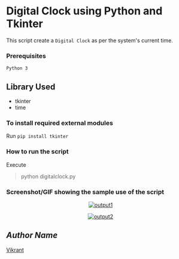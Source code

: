 # Digital Clock using Python and Tkinter
This script create a `Digital Clock` as per the system's current time.
### Prerequisites
`Python 3`
## Library Used
- tkinter
- time

### To install required external modules
Run `pip install tkinter` 

### How to run the script
Execute 
> python digitalclock.py

### Screenshot/GIF showing the sample use of the script
<p align="center">
  <a href="output1.png"><img src="https://user-images.githubusercontent.com/85709371/151805608-009c907f-8f07-47a2-97c4-4042883de24b.png" alt="output1"></a>
</p>
<p align="center">
  <a href="output2.png"><img src="https://user-images.githubusercontent.com/85709371/151805579-78673968-ae7b-4132-bd1c-26640d9f2ed4.png" alt="output2"></a>
</p>

## *Author Name*
[Vikrant](https://github.com/vikrant-v28)

